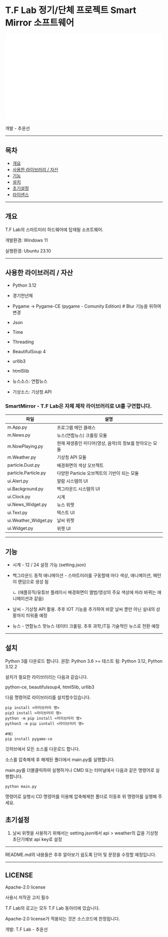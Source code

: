 # T.F Lab 정기/단체 프로젝트 Smart Mirror 소프트웨어

![T.F Lab](/i/tf_dot_text_logo.svg)

개발 - 추윤선

***

## 목차

* [개요](#개요)
* [사용한 라이브러리 / 자산](#사용한-라이브러리-/-자산)
* [기능](#기능)
* [설치](#설치)
* [초기설정](#초기설정)
* [라이센스](#LICENSE)

***

## 개요

T.F Lab의 스마트미러 하드웨어에 탑재될 소프트웨어.

개발환경: Windows 11

실행환경: Ubuntu 23.10

***

 ## 사용한 라이브러리 / 자산

 * Python 3.12
 * 경기천년체
 * Pygame -> Pygame-CE (pygame - Comunity Edition) # Blur 기능을 위하여 변경
 * Json
 * Time
 * Threading
 * BeautifulSoup 4
 * urllib3
 * html5lib

 * 뉴스소스: 연합뉴스
 * 기상소스: 기상청 API

### SmartMirror - T.F Lab은 자체 제작 라이브러리로 UI를 구연합니다.
 | 파일 | 설명 |
 | --- | --- |
 | m.App.py | 프로그램 메인 클래스 |
 | m.News.py | 뉴스(연합뉴스) 크롤링 모듈 |
 | m.NowPlaying.py | 현재 재생중인 미디어(영상, 음악)의 정보를 받아오는 모듈 |
 | m.Weather.py | 기상청 API 모듈 |
 | particle.Dust.py | 배경화면의 색상 오브젝트 |
 | particle.Particle.py | 다양한 Particle 오브젝트의 기반이 되는 모듈 |
 | ui.Alert.py | 알람 시스템의 UI |
 | ui.Background.py | 백그라운드 시스템의 UI |
 | ui.Clock.py | 시계 |
 | ui.News_Widget.py | 뉴스 위젯 |
 | ui.Text.py | 텍스트 UI |
 | ui.Weather_Widget.py | 날씨 위젯 |
 | ui.Widget.py | 위젯 UI |

***

## 기능
* 시계 - 12 / 24 설정 가능 (setting.json)
* 백그라운드 동적 애니메이션 - 스마트미러를 구동할때 마다 색상, 애니메이션, 패턴이 랜덤으로 생성 됨
  
  ㄴ (애플뮤직/유튜브 플레이시 배경화면이 앨범/영상의 주요 색상에 따라 바뀌는 애니메이션과 같음)

* 날씨 - 기상청 API 활용. 추후 IOT 기능을 추가하여 바깥 날씨 뿐만 아닌 실내의 상황까지 띄워줄 예정
* 뉴스 - 연합뉴스 핫뉴스 데이터 크롤링. 추후 과학,IT등 기술적인 뉴스로 전환 예정

***

## 설치
Python 3를 다운로드 합니다.
권장: Python 3.6 >=
테스트 됨: Python 3.12, Python 3.12.2

설치가 필요한 라이브러리는 다음과 같습니다.

python-ce, beautifulsoup4, html5lib, urllib3

다음 명령어로 라이브러리를 설치할수있습니다.

```
pip install <라미브러리 명>
pip3 install <라이브러리 명>
python -m pip install <라이브러리 명>
python3 -m pip isntall <라이브러리 명>

#예)
pip install pygame-ce
```

깃허브에서 모든 소스를 다운로드 합니다.

소스를 압축해제 후 해제된 폴더에서 main.py를 실행합니다.

main.py를 더블클릭하여 실행하거나 CMD 또는 터미널에서 다음과 같은 명령어로 실행합니다.
```
python main.py
```
명령어로 실행시 CD 명령어를 이용해 압축해제한 폴더로 이동후 위 명령어를 실행해 주세요.

## 초기설정
1. 날씨 위젯을 사용하기 위해서는 setting.json에서 api > weather의 값을 기상청 초단기예보 api key로 설정

***

README.md의 내용들은 추후 알아보기 쉽도록 단어 및 문장을 수정할 예정입니다.

***

## LICENSE

Apache-2.0 license

사용시 저작권 고지 필수

T.F Lab의 로고는 모두 T.F Lab 동아리에 있습니다.

Apache-2.0 license가 적용되는 것은 소스코드에 한정됩니다.

개발: T.F Lab - 추윤선
